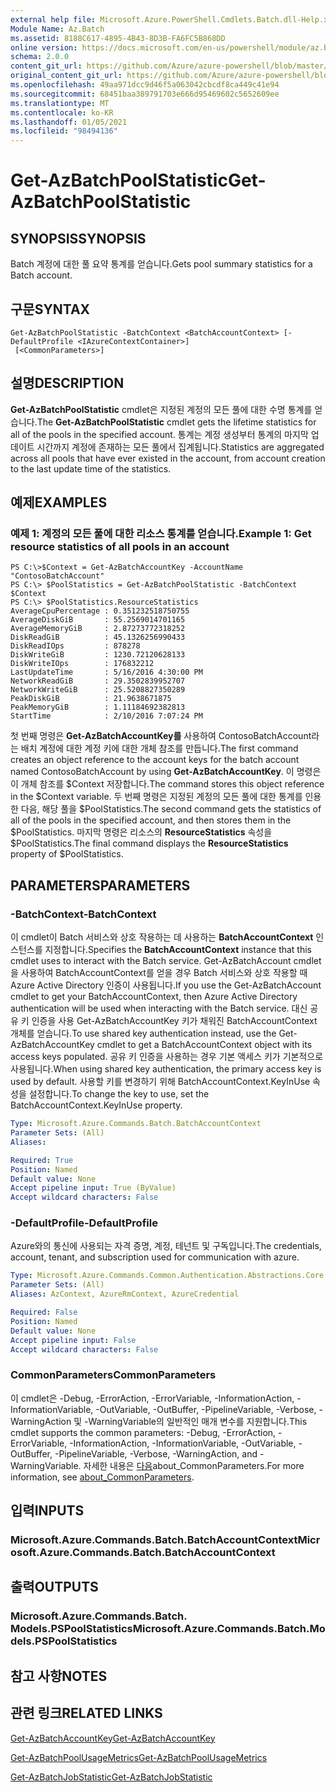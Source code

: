 ```yaml
---
external help file: Microsoft.Azure.PowerShell.Cmdlets.Batch.dll-Help.xml
Module Name: Az.Batch
ms.assetid: 8188C617-4895-4B43-8D3B-FA6FC5B868DD
online version: https://docs.microsoft.com/en-us/powershell/module/az.batch/get-azbatchpoolstatistic
schema: 2.0.0
content_git_url: https://github.com/Azure/azure-powershell/blob/master/src/Batch/Batch/help/Get-AzBatchPoolStatistic.md
original_content_git_url: https://github.com/Azure/azure-powershell/blob/master/src/Batch/Batch/help/Get-AzBatchPoolStatistic.md
ms.openlocfilehash: 49aa971dcc9d46f5a063042cbcdf8ca449c41e94
ms.sourcegitcommit: 68451baa389791703e666d95469602c5652609ee
ms.translationtype: MT
ms.contentlocale: ko-KR
ms.lasthandoff: 01/05/2021
ms.locfileid: "98494136"
---
```

# <span data-ttu-id="4c2af-101">Get-AzBatchPoolStatistic</span><span class="sxs-lookup"><span data-stu-id="4c2af-101">Get-AzBatchPoolStatistic</span></span>

## <span data-ttu-id="4c2af-102">SYNOPSIS</span><span class="sxs-lookup"><span data-stu-id="4c2af-102">SYNOPSIS</span></span>
<span data-ttu-id="4c2af-103">Batch 계정에 대한 풀 요약 통계를 얻습니다.</span><span class="sxs-lookup"><span data-stu-id="4c2af-103">Gets pool summary statistics for a Batch account.</span></span>

## <span data-ttu-id="4c2af-104">구문</span><span class="sxs-lookup"><span data-stu-id="4c2af-104">SYNTAX</span></span>

```
Get-AzBatchPoolStatistic -BatchContext <BatchAccountContext> [-DefaultProfile <IAzureContextContainer>]
 [<CommonParameters>]
```

## <span data-ttu-id="4c2af-105">설명</span><span class="sxs-lookup"><span data-stu-id="4c2af-105">DESCRIPTION</span></span>
<span data-ttu-id="4c2af-106">**Get-AzBatchPoolStatistic** cmdlet은 지정된 계정의 모든 풀에 대한 수명 통계를 얻습니다.</span><span class="sxs-lookup"><span data-stu-id="4c2af-106">The **Get-AzBatchPoolStatistic** cmdlet gets the lifetime statistics for all of the pools in the specified account.</span></span>
<span data-ttu-id="4c2af-107">통계는 계정 생성부터 통계의 마지막 업데이트 시간까지 계정에 존재하는 모든 풀에서 집계됩니다.</span><span class="sxs-lookup"><span data-stu-id="4c2af-107">Statistics are aggregated across all pools that have ever existed in the account, from account creation to the last update time of the statistics.</span></span>

## <span data-ttu-id="4c2af-108">예제</span><span class="sxs-lookup"><span data-stu-id="4c2af-108">EXAMPLES</span></span>

### <span data-ttu-id="4c2af-109">예제 1: 계정의 모든 풀에 대한 리소스 통계를 얻습니다.</span><span class="sxs-lookup"><span data-stu-id="4c2af-109">Example 1: Get resource statistics of all pools in an account</span></span>
```
PS C:\>$Context = Get-AzBatchAccountKey -AccountName "ContosoBatchAccount"
PS C:\> $PoolStatistics = Get-AzBatchPoolStatistic -BatchContext $Context
PS C:\> $PoolStatistics.ResourceStatistics
AverageCpuPercentage : 0.351232518750755
AverageDiskGiB       : 55.2569014701165
AverageMemoryGiB     : 2.87273772318252
DiskReadGiB          : 45.1326256990433
DiskReadIOps         : 878278
DiskWriteGiB         : 1230.72120628133
DiskWriteIOps        : 176832212
LastUpdateTime       : 5/16/2016 4:30:00 PM
NetworkReadGiB       : 29.3502839952707
NetworkWriteGiB      : 25.5208827350289
PeakDiskGiB          : 21.9638671875
PeakMemoryGiB        : 1.11184692382813
StartTime            : 2/10/2016 7:07:24 PM
```

<span data-ttu-id="4c2af-110">첫 번째 명령은 **Get-AzBatchAccountKey를** 사용하여 ContosoBatchAccount라는 배치 계정에 대한 계정 키에 대한 개체 참조를 만듭니다.</span><span class="sxs-lookup"><span data-stu-id="4c2af-110">The first command creates an object reference to the account keys for the batch account named ContosoBatchAccount by using **Get-AzBatchAccountKey**.</span></span>
<span data-ttu-id="4c2af-111">이 명령은 이 개체 참조를 $Context 저장합니다.</span><span class="sxs-lookup"><span data-stu-id="4c2af-111">The command stores this object reference in the $Context variable.</span></span>
<span data-ttu-id="4c2af-112">두 번째 명령은 지정된 계정의 모든 풀에 대한 통계를 인용한 다음, 해당 풀을 $PoolStatistics.</span><span class="sxs-lookup"><span data-stu-id="4c2af-112">The second command gets the statistics of all of the pools in the specified account, and then stores them in the $PoolStatistics.</span></span>
<span data-ttu-id="4c2af-113">마지막 명령은 리소스의 **ResourceStatistics** 속성을 $PoolStatistics.</span><span class="sxs-lookup"><span data-stu-id="4c2af-113">The final command displays the **ResourceStatistics** property of $PoolStatistics.</span></span>

## <span data-ttu-id="4c2af-114">PARAMETERS</span><span class="sxs-lookup"><span data-stu-id="4c2af-114">PARAMETERS</span></span>

### <span data-ttu-id="4c2af-115">-BatchContext</span><span class="sxs-lookup"><span data-stu-id="4c2af-115">-BatchContext</span></span>
<span data-ttu-id="4c2af-116">이 cmdlet이 Batch 서비스와 상호 작용하는 데 사용하는 **BatchAccountContext** 인스턴스를 지정합니다.</span><span class="sxs-lookup"><span data-stu-id="4c2af-116">Specifies the **BatchAccountContext** instance that this cmdlet uses to interact with the Batch service.</span></span>
<span data-ttu-id="4c2af-117">Get-AzBatchAccount cmdlet을 사용하여 BatchAccountContext를 얻을 경우 Batch 서비스와 상호 작용할 때 Azure Active Directory 인증이 사용됩니다.</span><span class="sxs-lookup"><span data-stu-id="4c2af-117">If you use the Get-AzBatchAccount cmdlet to get your BatchAccountContext, then Azure Active Directory authentication will be used when interacting with the Batch service.</span></span> <span data-ttu-id="4c2af-118">대신 공유 키 인증을 사용 Get-AzBatchAccountKey 키가 채워진 BatchAccountContext 개체를 얻습니다.</span><span class="sxs-lookup"><span data-stu-id="4c2af-118">To use shared key authentication instead, use the Get-AzBatchAccountKey cmdlet to get a BatchAccountContext object with its access keys populated.</span></span> <span data-ttu-id="4c2af-119">공유 키 인증을 사용하는 경우 기본 액세스 키가 기본적으로 사용됩니다.</span><span class="sxs-lookup"><span data-stu-id="4c2af-119">When using shared key authentication, the primary access key is used by default.</span></span> <span data-ttu-id="4c2af-120">사용할 키를 변경하기 위해 BatchAccountContext.KeyInUse 속성을 설정합니다.</span><span class="sxs-lookup"><span data-stu-id="4c2af-120">To change the key to use, set the BatchAccountContext.KeyInUse property.</span></span>

```yaml
Type: Microsoft.Azure.Commands.Batch.BatchAccountContext
Parameter Sets: (All)
Aliases:

Required: True
Position: Named
Default value: None
Accept pipeline input: True (ByValue)
Accept wildcard characters: False
```

### <span data-ttu-id="4c2af-121">-DefaultProfile</span><span class="sxs-lookup"><span data-stu-id="4c2af-121">-DefaultProfile</span></span>
<span data-ttu-id="4c2af-122">Azure와의 통신에 사용되는 자격 증명, 계정, 테넌트 및 구독입니다.</span><span class="sxs-lookup"><span data-stu-id="4c2af-122">The credentials, account, tenant, and subscription used for communication with azure.</span></span>

```yaml
Type: Microsoft.Azure.Commands.Common.Authentication.Abstractions.Core.IAzureContextContainer
Parameter Sets: (All)
Aliases: AzContext, AzureRmContext, AzureCredential

Required: False
Position: Named
Default value: None
Accept pipeline input: False
Accept wildcard characters: False
```

### <span data-ttu-id="4c2af-123">CommonParameters</span><span class="sxs-lookup"><span data-stu-id="4c2af-123">CommonParameters</span></span>
<span data-ttu-id="4c2af-124">이 cmdlet은 -Debug, -ErrorAction, -ErrorVariable, -InformationAction, -InformationVariable, -OutVariable, -OutBuffer, -PipelineVariable, -Verbose, -WarningAction 및 -WarningVariable의 일반적인 매개 변수를 지원합니다.</span><span class="sxs-lookup"><span data-stu-id="4c2af-124">This cmdlet supports the common parameters: -Debug, -ErrorAction, -ErrorVariable, -InformationAction, -InformationVariable, -OutVariable, -OutBuffer, -PipelineVariable, -Verbose, -WarningAction, and -WarningVariable.</span></span> <span data-ttu-id="4c2af-125">자세한 내용은 [다음](http://go.microsoft.com/fwlink/?LinkID=113216)about_CommonParameters.</span><span class="sxs-lookup"><span data-stu-id="4c2af-125">For more information, see [about_CommonParameters](http://go.microsoft.com/fwlink/?LinkID=113216).</span></span>

## <span data-ttu-id="4c2af-126">입력</span><span class="sxs-lookup"><span data-stu-id="4c2af-126">INPUTS</span></span>

### <span data-ttu-id="4c2af-127">Microsoft.Azure.Commands.Batch.BatchAccountContext</span><span class="sxs-lookup"><span data-stu-id="4c2af-127">Microsoft.Azure.Commands.Batch.BatchAccountContext</span></span>

## <span data-ttu-id="4c2af-128">출력</span><span class="sxs-lookup"><span data-stu-id="4c2af-128">OUTPUTS</span></span>

### <span data-ttu-id="4c2af-129">Microsoft.Azure.Commands.Batch. Models.PSPoolStatistics</span><span class="sxs-lookup"><span data-stu-id="4c2af-129">Microsoft.Azure.Commands.Batch.Models.PSPoolStatistics</span></span>

## <span data-ttu-id="4c2af-130">참고 사항</span><span class="sxs-lookup"><span data-stu-id="4c2af-130">NOTES</span></span>

## <span data-ttu-id="4c2af-131">관련 링크</span><span class="sxs-lookup"><span data-stu-id="4c2af-131">RELATED LINKS</span></span>

[<span data-ttu-id="4c2af-132">Get-AzBatchAccountKey</span><span class="sxs-lookup"><span data-stu-id="4c2af-132">Get-AzBatchAccountKey</span></span>](./Get-AzBatchAccountKey.md)

[<span data-ttu-id="4c2af-133">Get-AzBatchPoolUsageMetrics</span><span class="sxs-lookup"><span data-stu-id="4c2af-133">Get-AzBatchPoolUsageMetrics</span></span>](./Get-AzBatchPoolUsageMetric.md)

[<span data-ttu-id="4c2af-134">Get-AzBatchJobStatistic</span><span class="sxs-lookup"><span data-stu-id="4c2af-134">Get-AzBatchJobStatistic</span></span>](./Get-AzBatchJobStatistic.md)
